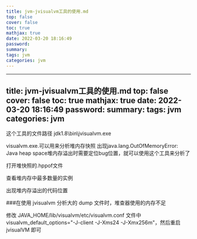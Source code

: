```yaml
---
title: jvm-jvisualvm工具的使用.md
top: false
cover: false
toc: true
mathjax: true
date: 2022-03-20 18:16:49
password:
summary:
tags: jvm
categories: jvm
---
```

---
title: jvm-jvisualvm工具的使用.md
top: false
cover: false
toc: true
mathjax: true
date: 2022-03-20 18:16:49
password:
summary:
tags: jvm
categories: jvm
---
这个工具的文件路径 jdk1.8\bin\jvisualvm.exe

visualvm.exe.可以用来分析堆内存快照
出现java.lang.OutOfMemoryError: Java heap space堆内存溢出时需要定位bug位置，就可以使用这个工具来分析了



打开堆快照的.hppof文件

查看堆内存中最多数量的实例


出现堆内存溢出的代码位置


###在使用 jvisualvm 分析大的 dump 文件时，堆查器使用的内存不足

修改 JAVA_HOME/lib/visualvm/etc/visualvm.conf 文件中 visualvm_default_options="-J-client -J-Xms24 -J-Xmx256m"，然后重启 jvisualVM 即可

